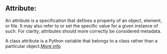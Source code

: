 ﻿﻿## **Attribute:**An attribute is a specification that defines a property of an object, element, or file. It may also refer to or set the specific value for a given instance of such. For clarity, attributes should more correctly be considered metadata.A class attribute is a Python variable that belongs to a class rather than a particular object.[More info](https://www.geeksforgeeks.org/class-instance-attributes-python/)